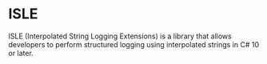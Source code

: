 # ISLE

ISLE (Interpolated String Logging Extensions) is a library that allows developers to perform structured logging using interpolated strings in C# 10 or later.
